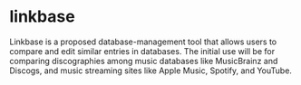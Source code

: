 # linkbase
 Linkbase is a proposed database-management tool that allows users to compare and edit similar entries in databases. The initial use will be for comparing discographies among music databases like MusicBrainz and Discogs, and music streaming sites like Apple Music, Spotify, and YouTube.
